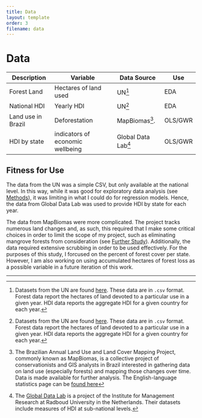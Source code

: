 ```yaml
---
title: Data
layout: template
order: 3
filename: data
--- 
```


# Data

|    Description     |             Variable               |     Data Source     |   Use   |
| ------------------ | ---------------------------------- | ------------------- | ------- |
|    Forest Land     |       Hectares of land used        |        UN[^1]       |   EDA   | 
|    National HDI    |              Yearly HDI            |        UN[^1]       |   EDA   |
| Land use in Brazil |            Deforestation           |    MapBiomas[^2].   | OLS/GWR |
|     HDI by state   | indicators of economic wellbeing   | Global Data Lab[^3] | OLS/GWR |

## Fitness for Use

The data from the UN was a simple CSV, but only available at the national level. In this way, while it was good for exploratory data analysis (see [Methods](methods)), it was limiting in what I could do for regression models. Hence, the data from Global Data Lab was used to provide HDI by state for each year.

The data from MapBiomas were more complicated. The project tracks numerous land changes and, as such, this required that I make some critical choices in order to limit the scope of my project, such as eliminating mangrove forests from consideration (see [Further Study](next)). Additionally, the data required extensive scrubbing in order to be used effectively. For the purposes of this study, I forcused on the percent of forest cover per state. However, I am also working on using accumulated hectares of forest loss as a possible variable in a future iteration of this work.

---

[^1]: Datasets from the UN are found [here](http://data.un.org/Default.aspx). These data are in `.csv` format. Forest data report the hectares of land devoted to a particular use in a given year. HDI data reports the aggregate HDI for a given country for each year.

[^2]: The Brazilian Annual Land Use and Land Cover Mapping Project, commonly known as MapBiomas, is a collective project of conservationists and GIS analysts in Brazil interested in gathering data on land use (especially forests) and mapping those changes over time. Data is made available for further analysis. The English-language statistics page can be [found here](https://mapbiomas.org/en/estatisticas?cama_set_language=en)

[^3]: The [Global Data Lab](https://globaldatalab.org) is a project of the Institute for Management Research at Radboud University in the Netherlands. Their datasets include measures of HDI at sub-national levels.

